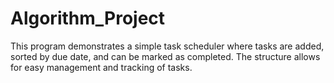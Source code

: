# Algorithm_Project
This program demonstrates a simple task scheduler where tasks are added, sorted by due date, and can be marked as completed. The structure allows for easy management and tracking of tasks.
